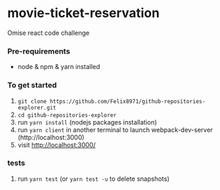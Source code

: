 # movie-ticket-reservation
Omise react code challenge

### Pre-requirements
- node & npm & yarn installed 

### To get started

1. `git clone https://github.com/Felix8971/github-repositories-explorer.git`
1. `cd github-repositories-explorer` 
2. run `yarn install` (nodejs packages installation)
3. run `yarn client` in another terminal to launch webpack-dev-server (http://localhost:3000)
4. visit <http://localhost:3000/> 

### tests 

1. run `yarn test` (or `yarn test -u` to delete snapshots)
